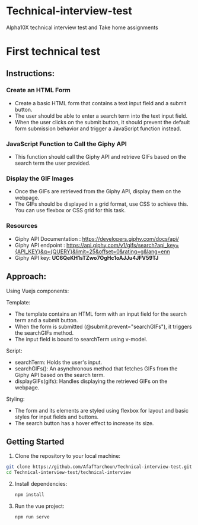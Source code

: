 # Technical-interview-test
Alpha10X technical interview test and Take home assignments

# First technical test

## Instructions:

### Create an HTML Form

- Create a basic HTML form that contains a text input field and a submit button.
- The user should be able to enter a search term into the text input field.
- When the user clicks on the submit button, it should prevent the default form submission behavior and trigger a JavaScript function instead.

### JavaScript Function to Call the Giphy API

- This function should call the Giphy API and retrieve GIFs based on the search term the user provided.

### Display the GIF Images

- Once the GIFs are retrieved from the Giphy API, display them on the webpage.
- The GIFs should be displayed in a grid format, use CSS to achieve this. You can use flexbox or CSS grid for this task.

### Resources

- Giphy API Documentation : https://developers.giphy.com/docs/api/
- Giphy API endpoint :
https://api.giphy.com/v1/gifs/search?api_key={API_KEY}&q={QUERY}&limit=25&offset=0&rating=g&lang=enn
- Giphy API key: **UC6QeKH1sTZwo7OgHc1oAJJu4JFV59TJ**

## Approach:

Using Vuejs components:

Template:

- The template contains an HTML form with an input field for the search term and a submit button.
- When the form is submitted (@submit.prevent="searchGIFs"), it triggers the searchGIFs method.
- The input field is bound to searchTerm using v-model.

Script:

- searchTerm: Holds the user's input.
- searchGIFs(): An asynchronous method that fetches GIFs from the Giphy API based on the search term.
- displayGIFs(gifs): Handles displaying the retrieved GIFs on the webpage.

Styling:

- The form and its elements are styled using flexbox for layout and basic styles for input fields and buttons.
- The search button has a hover effect to increase its size.

## Getting Started

1. Clone the repository to your local machine:
 ```bash
git clone https://github.com/AfafTarchoun/Technical-interview-test.git
cd Technical-interview-test/technical-interview
```
2. Install dependencies:
   ```bash
   npm install
   ```
3. Run the vue project:
   ```bash
   npm run serve
   ```
